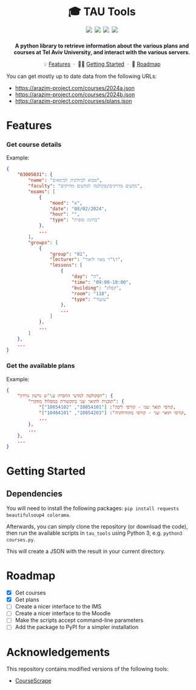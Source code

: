 <h1 align="center">
    🎓 TAU Tools
    <br />
    <img src="https://img.shields.io/badge/updated-2024-purple.svg">
    <img src="https://img.shields.io/badge/license-MIT-blue.svg">
    <img src="https://img.shields.io/badge/PRs-welcome-brightgreen.svg">
    <img src="https://img.shields.io/badge/tau-unofficial-red.svg">
</h1>

<p align="center">
    <b>A python library to retrieve information about the various plans and courses at Tel Aviv University, and interact with the various servers.</b>
</p>

<p align="center">
    💡 <a href="#features">Features</a>
    &nbsp;&middot&nbsp;
    🚶‍♂️ <a href="#getting-started">Getting Started</a>
    &nbsp;&middot&nbsp;
    🚗 <a href="#roadmap">Roadmap</a>
</p>

You can get mostly up to date data from the following URLs:

-   https://arazim-project.com/courses/2024a.json
-   https://arazim-project.com/courses/2024b.json
-   https://arazim-project.com/courses/plans.json

# Features

### Get course details

Example:

```json
{
    "03005031": {
        "name": "מבוא לביולוגיה לכימאים",
        "faculty": "מדעים מדויקים/פקולטה למדעים מדויקים",
        "exams": [
            {
                "moed": "א",
                "date": "08/02/2024",
                "hour": "",
                "type": "בחינה סופית"
            },
            ...
        ],
        "groups": [
            {
                "group": "01",
                "lecturer": "ד\"ר מאיו ליאור",
                "lessons": [
                    {
                        "day": "ה",
                        "time": "09:00-10:00",
                        "building": "קפלון",
                        "room": "118",
                        "type": "שיעור"
                    },
                    ...
                ]
            },
            ...
        ]
    },
    ...
}
```

### Get the available plans

Example:

```json
{
    "הפקולטה למדעי החברה ע\"ש גרשון גורדון": {
        "תוכנית לתואר שני בתקשורת במסלול מחקרי": {
            "קורסי תואר שני - קורסי ליבה": ["10854101", "10854102"],
            "קורסי תואר שני - קורסי מתודולוגיה": ["10854203", "10464101"],
            ...
        },
        ...
    },
    ...
}
```

# Getting Started

## Dependencies

You will need to install the following packages: `pip install requests beautifulsoup4 colorama`.

Afterwards, you can simply clone the repository (or download the code), then run the available scripts in `tau_tools` using Python 3, e.g. `python3 courses.py`.

This will create a JSON with the result in your current directory.

# Roadmap

-   [x] Get courses
-   [x] Get plans
-   [ ] Create a nicer interface to the IMS
-   [ ] Create a nicer interface to the Moodle
-   [ ] Make the scripts accept command-line parameters
-   [ ] Add the package to PyPI for a simpler installation

# Acknowledgements

This repository contains modified versions of the following tools:

-   [CourseScrape](https://github.com/TAUHacks/CourseScrape)
